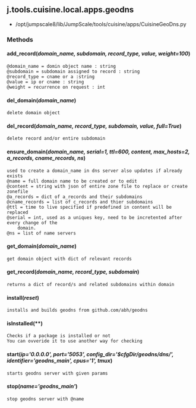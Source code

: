 <!-- toc -->
## j.tools.cuisine.local.apps.geodns

- /opt/jumpscale8/lib/JumpScale/tools/cuisine/apps/CuisineGeoDns.py

### Methods

#### add_record(*domain_name, subdomain, record_type, value, weight=100*) 

```
@domain_name = domin object name : string
@subdomain = subdomain assigned to record : string
@record_type = cname or a :string
@value = ip or cname : string
@weight = recurrence on request : int

```

#### del_domain(*domain_name*) 

```
delete domain object

```

#### del_record(*domain_name, record_type, subdomain, value, full=True*) 

```
delete record and/or entire subdomain

```

#### ensure_domain(*domain_name, serial=1, ttl=600, content, max_hosts=2, a_records, cname_records, ns*) 

```
used to create a domain_name in dns server also updates if already exists
@name = full domain name to be created or to edit
@content = string with json of entire zone file to replace or create zonefile
@a_records = dict of a_records and their subdomains
@cname_records = list of c_records and thier subdomains
@ttl = time to live specified if predefined in content will be replaced
@serial = int, used as a uniques key, need to be incretented after every change of the
    domain.
@ns = list of name servers

```

#### get_domain(*domain_name*) 

```
get domain object with dict of relevant records

```

#### get_record(*domain_name, record_type, subdomain*) 

```
returns a dict of record/s and related subdomains within domain

```

#### install(*reset*) 

```
installs and builds geodns from github.com/abh/geodns

```

#### isInstalled(**) 

```
Checks if a package is installed or not
You can ovveride it to use another way for checking

```

#### start(*ip='0.0.0.0', port='5053', config_dir='$cfgDir/geodns/dns/', identifier='geodns_main', cpus='1', tmux*) 

```
starts geodns server with given params

```

#### stop(*name='geodns_main'*) 

```
stop geodns server with @name

```

